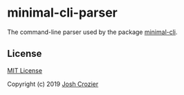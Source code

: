 # minimal-cli-parser

The command-line parser used by the package [minimal-cli](https://github.com/JoshCrozier/minimal-cli).

## License

[MIT License](http://opensource.org/licenses/MIT)

Copyright (c) 2019 [Josh Crozier](https://joshcrozier.com)